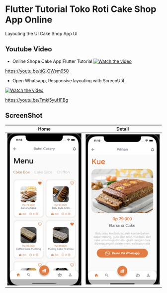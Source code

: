 # Flutter Tutorial Toko Roti Cake Shop App Online
Layouting the UI Cake Shop App UI

## Youtube Video
- Online Shope Cake App Flutter Tutorial
[![Watch the video](https://img.youtube.com/vi/tiG_OWsm950/sddefault.jpg)](https://youtu.be/tiG_OWsm950)

https://youtu.be/tiG_OWsm950

- Open Whatsapp, Responsive layouting with ScreenUtil

[![Watch the video](https://img.youtube.com/vi/Fmki5yuHFBg/sddefault.jpg)](https://youtu.be/Fmki5yuHFBg)

https://youtu.be/Fmki5yuHFBg

## ScreenShot

| Home        | Detail    |
|--------------|-----------|
| <img src="1.png" width="300"/> | <img src="2.png" width="300"/>      |



